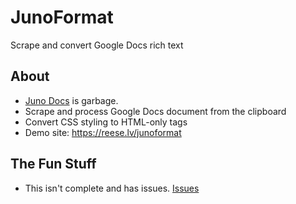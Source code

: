 # JunoFormat

Scrape and convert Google Docs rich text

## About
* [Juno Docs](https://login.jupitered.com/help/?junodocs) is garbage.
* Scrape and process Google Docs document from the clipboard
* Convert CSS styling to HTML-only tags
* Demo site: https://reese.lv/junoformat

## The Fun Stuff
* This isn't complete and has issues. [Issues](https://github.com/renorris/junoformat/issues)
